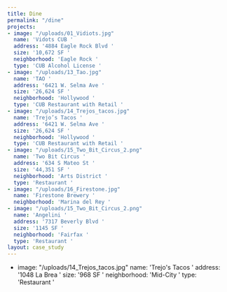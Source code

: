 ```yaml
---
title: Dine
permalink: "/dine"
projects:
- image: "/uploads/01_Vidiots.jpg"
  name: 'Vidots CUB '
  address: '4884 Eagle Rock Blvd '
  size: '10,672 SF '
  neighborhood: 'Eagle Rock '
  type: 'CUB Alcohol License '
- image: "/uploads/13_Tao.jpg"
  name: 'TAO '
  address: '6421 W. Selma Ave '
  size: '26,624 SF '
  neighborhood: 'Hollywood '
  type: 'CUB Restaurant with Retail '
- image: "/uploads/14_Trejos_tacos.jpg"
  name: 'Trejo’s Tacos '
  address: '6421 W. Selma Ave '
  size: '26,624 SF '
  neighborhood: 'Hollywood '
  type: 'CUB Restaurant with Retail '
- image: "/uploads/15_Two_Bit_Circus_2.png"
  name: 'Two Bit Circus '
  address: '634 S Mateo St '
  size: '44,351 SF '
  neighborhood: 'Arts District '
  type: 'Restaurant '
- image: "/uploads/16_Firestone.jpg"
  name: 'Firestone Brewery '
  neighborhood: 'Marina del Rey '
- image: "/uploads/15_Two_Bit_Circus_2.png"
  name: 'Angelini '
  address: '7317 Beverly Blvd '
  size: '1145 SF '
  neighborhood: 'Fairfax '
  type: 'Restaurant '
layout: case_study
---
```


- image: "/uploads/14_Trejos_tacos.jpg"
  name: 'Trejo's Tacos '
  address: '1048 La Brea '
  size: '968 SF '
  neighborhood: 'Mid-City '
  type: 'Restaurant '
